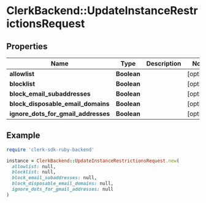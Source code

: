 # ClerkBackend::UpdateInstanceRestrictionsRequest

## Properties

| Name | Type | Description | Notes |
| ---- | ---- | ----------- | ----- |
| **allowlist** | **Boolean** |  | [optional] |
| **blocklist** | **Boolean** |  | [optional] |
| **block_email_subaddresses** | **Boolean** |  | [optional] |
| **block_disposable_email_domains** | **Boolean** |  | [optional] |
| **ignore_dots_for_gmail_addresses** | **Boolean** |  | [optional] |

## Example

```ruby
require 'clerk-sdk-ruby-backend'

instance = ClerkBackend::UpdateInstanceRestrictionsRequest.new(
  allowlist: null,
  blocklist: null,
  block_email_subaddresses: null,
  block_disposable_email_domains: null,
  ignore_dots_for_gmail_addresses: null
)
```

